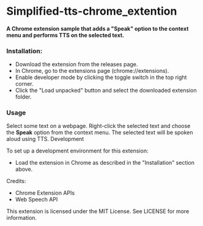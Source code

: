 # Simplified-tts-chrome_extention
#### A Chrome extension sample that adds a "Speak" option to the context menu and performs TTS on the selected text.

### Installation:

- Download the extension from the releases page.
- In Chrome, go to the extensions page (chrome://extensions).
- Enable developer mode by clicking the toggle switch in the top right corner.
- Click the "Load unpacked" button and select the downloaded extension folder.

### Usage
Select some text on a webpage.
Right-click the selected text and choose the __Speak__ option from the context menu.
The selected text will be spoken aloud using TTS.
Development

To set up a development environment for this extension:
- Load the extension in Chrome as described in the "Installation" section above.

Credits:
- Chrome Extension APIs
- Web Speech API

This extension is licensed under the MIT License. See LICENSE for more information.
